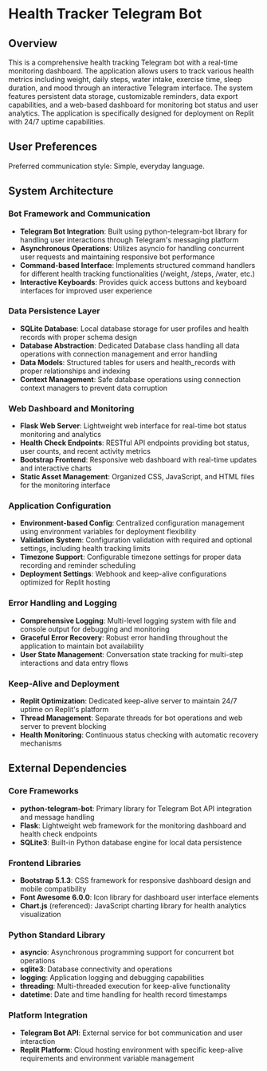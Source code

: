 # Health Tracker Telegram Bot

## Overview

This is a comprehensive health tracking Telegram bot with a real-time monitoring dashboard. The application allows users to track various health metrics including weight, daily steps, water intake, exercise time, sleep duration, and mood through an interactive Telegram interface. The system features persistent data storage, customizable reminders, data export capabilities, and a web-based dashboard for monitoring bot status and user analytics. The application is specifically designed for deployment on Replit with 24/7 uptime capabilities.

## User Preferences

Preferred communication style: Simple, everyday language.

## System Architecture

### Bot Framework and Communication
- **Telegram Bot Integration**: Built using python-telegram-bot library for handling user interactions through Telegram's messaging platform
- **Asynchronous Operations**: Utilizes asyncio for handling concurrent user requests and maintaining responsive bot performance
- **Command-based Interface**: Implements structured command handlers for different health tracking functionalities (/weight, /steps, /water, etc.)
- **Interactive Keyboards**: Provides quick access buttons and keyboard interfaces for improved user experience

### Data Persistence Layer
- **SQLite Database**: Local database storage for user profiles and health records with proper schema design
- **Database Abstraction**: Dedicated Database class handling all data operations with connection management and error handling
- **Data Models**: Structured tables for users and health_records with proper relationships and indexing
- **Context Management**: Safe database operations using connection context managers to prevent data corruption

### Web Dashboard and Monitoring
- **Flask Web Server**: Lightweight web interface for real-time bot status monitoring and analytics
- **Health Check Endpoints**: RESTful API endpoints providing bot status, user counts, and recent activity metrics
- **Bootstrap Frontend**: Responsive web dashboard with real-time updates and interactive charts
- **Static Asset Management**: Organized CSS, JavaScript, and HTML files for the monitoring interface

### Application Configuration
- **Environment-based Config**: Centralized configuration management using environment variables for deployment flexibility
- **Validation System**: Configuration validation with required and optional settings, including health tracking limits
- **Timezone Support**: Configurable timezone settings for proper data recording and reminder scheduling
- **Deployment Settings**: Webhook and keep-alive configurations optimized for Replit hosting

### Error Handling and Logging
- **Comprehensive Logging**: Multi-level logging system with file and console output for debugging and monitoring
- **Graceful Error Recovery**: Robust error handling throughout the application to maintain bot availability
- **User State Management**: Conversation state tracking for multi-step interactions and data entry flows

### Keep-Alive and Deployment
- **Replit Optimization**: Dedicated keep-alive server to maintain 24/7 uptime on Replit's platform
- **Thread Management**: Separate threads for bot operations and web server to prevent blocking
- **Health Monitoring**: Continuous status checking with automatic recovery mechanisms

## External Dependencies

### Core Frameworks
- **python-telegram-bot**: Primary library for Telegram Bot API integration and message handling
- **Flask**: Lightweight web framework for the monitoring dashboard and health check endpoints
- **SQLite3**: Built-in Python database engine for local data persistence

### Frontend Libraries
- **Bootstrap 5.1.3**: CSS framework for responsive dashboard design and mobile compatibility
- **Font Awesome 6.0.0**: Icon library for dashboard user interface elements
- **Chart.js** (referenced): JavaScript charting library for health analytics visualization

### Python Standard Library
- **asyncio**: Asynchronous programming support for concurrent bot operations
- **sqlite3**: Database connectivity and operations
- **logging**: Application logging and debugging capabilities
- **threading**: Multi-threaded execution for keep-alive functionality
- **datetime**: Date and time handling for health record timestamps

### Platform Integration
- **Telegram Bot API**: External service for bot communication and user interaction
- **Replit Platform**: Cloud hosting environment with specific keep-alive requirements and environment variable management
